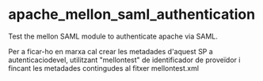 # apache_mellon_saml_authentication

Test the mellon SAML module to authenticate apache via SAML.

Per a ficar-ho en marxa cal crear les metadades d'aquest SP a autenticaciodevel, utilitzant "mellontest" de identificador de proveïdor i fincant les metadades contingudes al fitxer mellontest.xml
